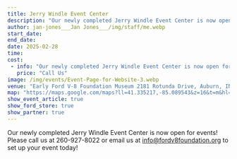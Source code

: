 ```yaml
---
title: Jerry Windle Event Center
description: "Our newly completed Jerry Windle Event Center is now open for events! "
author: jan-jones___Jan Jones___/img/staff/me.webp
start_date:
end_date:
date: 2025-02-28
time:
cost: 
 - info: "Our newly completed Jerry Windle Event Center is now open for events! "
   price: "Call Us"
image: /img/events/Event-Page-for-Website-3.webp
venue: "Early Ford V-8 Foundation Museum 2181 Rotunda Drive, Auburn, IN 46706"
map: "https://maps.google.com/maps?ll=41.335217,-85.089543&z=16&t=m&hl=en&gl=US&mapclient=embed&cid=15278397035761174731"
show_event_article: true
show_ford_store: true
show_partner: true
---
```

Our newly completed Jerry Windle Event Center is now open for events! Please call us at 260-927-8022 or email us at info@fordv8foundation.org to set up your event today!
